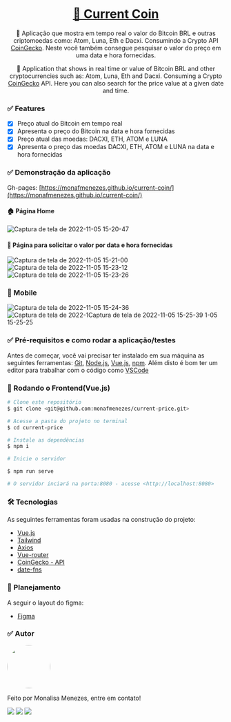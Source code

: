 <h1 align="center">
    <a href="https://monafmenezes.github.io/current-coin/">🔗 Current Coin</a>
</h1>
<p align="center">🚀 Aplicação que mostra em tempo real o valor do Bitcoin BRL e outras criptomoedas como: Atom, Luna, Eth e Dacxi. Consumindo a Crypto API <a href="https://www.coingecko.com/en/api/documentation">CoinGecko</a>. Neste você também consegue pesquisar o valor do preço em uma data e hora fornecidas.</p>
<p align="center">🚀 Application that shows in real time or value of Bitcoin BRL and other cryptocurrencies such as: Atom, Luna, Eth and Dacxi. Consuming a Crypto <a href="https://www.coingecko.com/en/api/documentation">CoinGecko</a> API. Here you can also search for the price value at a given date and time.</p>

### ✅ Features

- [x] Preço atual do Bitcoin em tempo real
- [x] Apresenta o preço do Bitcoin na data e hora fornecidas
- [x] Preço atual das moedas: DACXI, ETH, ATOM e LUNA
- [x] Apresenta o preço das moedas DACXI, ETH, ATOM e LUNA na data e hora fornecidas

### ✅ Demonstração da aplicação

Gh-pages: [https://monafmenezes.github.io/current-coin/](https://monafmenezes.github.io/current-coin/)

#### 🏠 Página Home

![Captura de tela de 2022-11-05 15-20-47](https://user-images.githubusercontent.com/85262397/200135382-0fd81992-6601-45fb-9d6a-c34a3b6a0804.png)


#### 📅 Página para solicitar o valor por data e hora fornecidas 

![Captura de tela de 2022-11-05 15-21-00](https://user-images.githubusercontent.com/85262397/200135394-999748c3-7116-4712-aedd-5f000b6a61b2.png)
![Captura de tela de 2022-11-05 15-23-12](https://user-images.githubusercontent.com/85262397/200135400-4edcba04-3d28-4bc6-a0f7-92a322fa7833.png)
![Captura de tela de 2022-11-05 15-23-26](https://user-images.githubusercontent.com/85262397/200135402-fd8dd4de-2b0a-4e6b-8b14-ebb0338588ac.png)


### 📱 Mobile 
![Captura de tela de 2022-11-05 15-24-36](https://user-images.githubusercontent.com/85262397/200135421-9efd4e39-bc96-4c1c-a509-3725bf04be6b.png)
![Captura de tela de 2022-1![Captura de tela de 2022-11-05 15-25-39](https://user-images.githubusercontent.com/85262397/200135428-1f27c485-1aa1-483c-8735-0c6950f58196.png)
1-05 15-25-25](https://user-images.githubusercontent.com/85262397/200135425-62181f71-4373-429b-be16-ae72493c17b0.png)

### ✅ Pré-requisitos e como rodar a aplicação/testes

Antes de começar, você vai precisar ter instalado em sua máquina as seguintes ferramentas:
[Git](https://git-scm.com), [Node.js](https://nodejs.org/en/), [Vue.js](https://vuejs.org/guide/introduction.html), [npm](https://www.npmjs.com/). 
Além disto é bom ter um editor para trabalhar com o código como [VSCode](https://code.visualstudio.com/)


### 🎲 Rodando o Frontend(Vue.js)

```bash
# Clone este repositório
$ git clone <git@github.com:monafmenezes/current-price.git>

# Acesse a pasta do projeto no terminal
$ cd current-price

# Instale as dependências
$ npm i

# Inicie o servidor

$ npm run serve

# O servidor inciará na porta:8080 - acesse <http://localhost:8080>
```

### 🛠 Tecnologias

As seguintes ferramentas foram usadas na construção do projeto:

- [Vue.js](https://vuejs.org/guide/introduction.html)
- [Tailwind](https://tailwindcss.com/docs/preflight)
- [Axios](https://axios-http.com/ptbr/docs/intro)
- [Vue-router](https://router.vuejs.org/installation.html)
- [CoinGecko - API](https://www.coingecko.com/en/api/documentation)
- [date-fns](https://date-fns.org/)

### 📔 Planejamento

A seguir o layout do figma: 

- [Figma](https://www.figma.com/file/EtAu4XzEnbWEwIYWJRHcCQ/current-coin?node-id=1%3A2)

### ✅ Autor
<img style="border-radius: 50%;" src="https://github.com/monafmenezes.png" width="100px;" alt=""/>

Feito por Monalisa Menezes, entre em contato!
<div>
<a href = "mailto:psimonafmenezes@gmail.com"><img src="https://img.shields.io/badge/-Gmail-%23333?style=for-the-badge&logo=gmail&logoColor=white" target="_blank"></a>
    <a href="https://www.linkedin.com/in/monalisafmenezes" target="_blank"><img src="https://img.shields.io/badge/-LinkedIn-%230077B5?style=for-the-badge&logo=linkedin&logoColor=white" target="_blank"></a> 
    <a href="https://twitter.com/monafmenezes" target="_blank"><img src="https://img.shields.io/badge/Twitter-1DA1F2?style=for-the-badge&logo=twitter&logoColor=white" target="_blank"></a> 
 </div>

